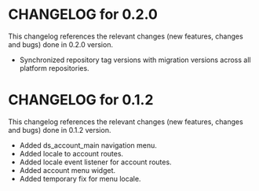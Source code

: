 # CHANGELOG for 0.2.0

This changelog references the relevant changes (new features, changes and bugs) done in 0.2.0 version.

  * Synchronized repository tag versions with migration versions across all platform repositories.


# CHANGELOG for 0.1.2

This changelog references the relevant changes (new features, changes and bugs) done in 0.1.2 version.

  * Added ds_account_main navigation menu.
  * Added locale to account routes.
  * Added locale event listener for account routes.
  * Added account menu widget.
  * Added temporary fix for menu locale.